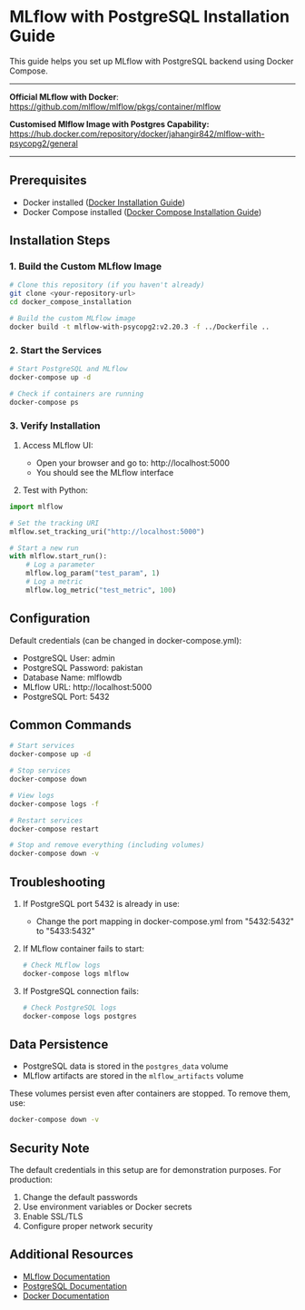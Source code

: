 # MLflow with PostgreSQL Installation Guide

This guide helps you set up MLflow with PostgreSQL backend using Docker Compose.

---

**Official MLflow with Docker**: https://github.com/mlflow/mlflow/pkgs/container/mlflow

**Customised Mlflow Image with Postgres Capability:** https://hub.docker.com/repository/docker/jahangir842/mlflow-with-psycopg2/general

---

## Prerequisites

- Docker installed ([Docker Installation Guide](https://docs.docker.com/get-docker/))
- Docker Compose installed ([Docker Compose Installation Guide](https://docs.docker.com/compose/install/))

## Installation Steps

### 1. Build the Custom MLflow Image

```bash
# Clone this repository (if you haven't already)
git clone <your-repository-url>
cd docker_compose_installation

# Build the custom MLflow image
docker build -t mlflow-with-psycopg2:v2.20.3 -f ../Dockerfile ..
```

### 2. Start the Services

```bash
# Start PostgreSQL and MLflow
docker-compose up -d

# Check if containers are running
docker-compose ps
```

### 3. Verify Installation

1. Access MLflow UI:
   - Open your browser and go to: http://localhost:5000
   - You should see the MLflow interface

2. Test with Python:
```python
import mlflow

# Set the tracking URI
mlflow.set_tracking_uri("http://localhost:5000")

# Start a new run
with mlflow.start_run():
    # Log a parameter
    mlflow.log_param("test_param", 1)
    # Log a metric
    mlflow.log_metric("test_metric", 100)
```

## Configuration

Default credentials (can be changed in docker-compose.yml):
- PostgreSQL User: admin
- PostgreSQL Password: pakistan
- Database Name: mlflowdb
- MLflow URL: http://localhost:5000
- PostgreSQL Port: 5432

## Common Commands

```bash
# Start services
docker-compose up -d

# Stop services
docker-compose down

# View logs
docker-compose logs -f

# Restart services
docker-compose restart

# Stop and remove everything (including volumes)
docker-compose down -v
```

## Troubleshooting

1. If PostgreSQL port 5432 is already in use:
   - Change the port mapping in docker-compose.yml from "5432:5432" to "5433:5432"

2. If MLflow container fails to start:
   ```bash
   # Check MLflow logs
   docker-compose logs mlflow
   ```

3. If PostgreSQL connection fails:
   ```bash
   # Check PostgreSQL logs
   docker-compose logs postgres
   ```

## Data Persistence

- PostgreSQL data is stored in the `postgres_data` volume
- MLflow artifacts are stored in the `mlflow_artifacts` volume

These volumes persist even after containers are stopped. To remove them, use:
```bash
docker-compose down -v
```

## Security Note

The default credentials in this setup are for demonstration purposes. For production:
1. Change the default passwords
2. Use environment variables or Docker secrets
3. Enable SSL/TLS
4. Configure proper network security

## Additional Resources

- [MLflow Documentation](https://www.mlflow.org/docs/latest/index.html)
- [PostgreSQL Documentation](https://www.postgresql.org/docs/)
- [Docker Documentation](https://docs.docker.com/)
